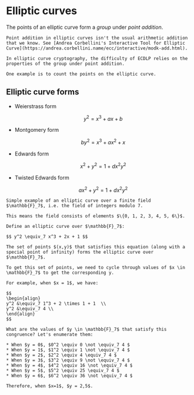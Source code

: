 # Elliptic curves

The points of an elliptic curve form a *group* under *point addition*.

```admonish info title="Point addition"
Point addition in elliptic curves isn't the usual arithmetic addition that we know. See [Andrea Corbellini's Interactive Tool for Elliptic Curve](https://andrea.corbellini.name/ecc/interactive/modk-add.html).
```

```admonish important title="Elliptic curve cryptography"
In elliptic curve cryptography, the difficulty of ECDLP relies on the properties of the group under point addition.

One example is to count the points on the elliptic curve.
```

## Elliptic curve forms

* Weierstrass form

    $$
    y^2 = x^3 + ax + b
    $$

* Montgomery form

    $$
    by^2 = x^3 + ax^2 + x
    $$

* Edwards form

    $$
    x^2 + y^2 = 1 + dx^2y^2
    $$

* Twisted Edwards form

    $$
    ax^2 + y^2 = 1 + dx^2y^2
    $$

```admonish example title="Example 1"
Simple example of an elliptic curve over a finite field $\mathbb{F}_7$, i.e. the field of integers modulo 7.

This means the field consists of elements $\{0, 1, 2, 3, 4, 5, 6\}$.

Define an elliptic curve over $\mathbb{F}_7$:

$$ y^2 \equiv_7 x^3 + 2x + 1 $$

The set of points $(x,y)$ that satisfies this equation (along with a special point of infinity) forms the elliptic curve over $\mathbb{F}_7$.

To get this set of points, we need to cycle through values of $x \in \mathbb{F}_7$ to get the corresponding y.

For example, when $x = 1$, we have:

$$
\begin{align}
y^2 &\equiv_7 1^3 + 2 \times 1 + 1  \\
y^2 &\equiv_7 4 \\
\end{align}
$$

What are the values of $y \in \mathbb{F}_7$ that satisfy this congruence? Let's enumerate them:

* When $y = 0$, $0^2 \equiv 0 \not \equiv_7 4 $
* When $y = 1$, $1^2 \equiv 1 \not \equiv_7 4 $
* When $y = 2$, $2^2 \equiv 4 \equiv_7 4 $
* When $y = 3$, $3^2 \equiv 9 \not \equiv_7 4 $
* When $y = 4$, $4^2 \equiv 16 \not \equiv_7 4 $
* When $y = 5$, $5^2 \equiv 25 \equiv_7 4 $
* When $y = 6$, $6^2 \equiv 36 \not \equiv_7 4 $

Therefore, when $x=1$, $y = 2,5$.
```
